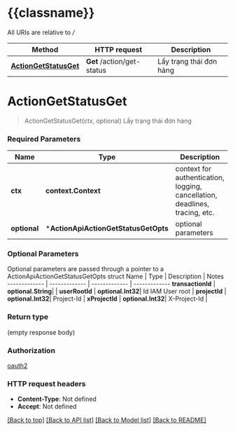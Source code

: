 # {{classname}}

All URIs are relative to */*

Method | HTTP request | Description
------------- | ------------- | -------------
[**ActionGetStatusGet**](ActionApi.md#ActionGetStatusGet) | **Get** /action/get-status | Lấy trạng thái đơn hàng

# **ActionGetStatusGet**
> ActionGetStatusGet(ctx, optional)
Lấy trạng thái đơn hàng

### Required Parameters

Name | Type | Description  | Notes
------------- | ------------- | ------------- | -------------
 **ctx** | **context.Context** | context for authentication, logging, cancellation, deadlines, tracing, etc.
 **optional** | ***ActionApiActionGetStatusGetOpts** | optional parameters | nil if no parameters

### Optional Parameters
Optional parameters are passed through a pointer to a ActionApiActionGetStatusGetOpts struct
Name | Type | Description  | Notes
------------- | ------------- | ------------- | -------------
 **transactionId** | **optional.String**|  | 
 **userRootId** | **optional.Int32**| Id IAM User root | 
 **projectId** | **optional.Int32**| Project-Id | 
 **xProjectId** | **optional.Int32**| X-Project-Id | 

### Return type

 (empty response body)

### Authorization

[oauth2](../README.md#oauth2)

### HTTP request headers

 - **Content-Type**: Not defined
 - **Accept**: Not defined

[[Back to top]](#) [[Back to API list]](../README.md#documentation-for-api-endpoints) [[Back to Model list]](../README.md#documentation-for-models) [[Back to README]](../README.md)

